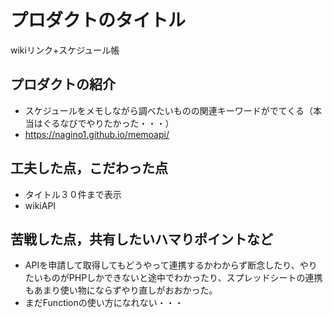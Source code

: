 # プロダクトのタイトル
 wikiリンク+スケジュール帳

## プロダクトの紹介

- スケジュールをメモしながら調べたいものの関連キーワードがでてくる（本当はぐるなびでやりたかった・・・）
- https://nagino1.github.io/memoapi/

## 工夫した点，こだわった点

- タイトル３０件まで表示
- wikiAPI

## 苦戦した点，共有したいハマりポイントなど

- APIを申請して取得してもどうやって連携するかわからず断念したり、やりたいものがPHPしかできないと途中でわかったり、スプレッドシートの連携もあまり使い物にならずやり直しがおおかった。
- まだFunctionの使い方になれない・・・